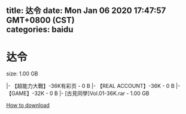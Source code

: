 
title: 达令
date: Mon Jan 06 2020 17:47:57 GMT+0800 (CST)    
categories: baidu
---

# 达令
size: 1.00 GB
 
 
|- 【超能力大戰】-36K有彩页 - 0 B
|- 【REAL ACCOUNT】-36K - 0 B
|- 【GAME】-32K - 0 B
|- [古見同學]Vol.01-36K.rar - 1.00 GB

[How to download](https://bpcam.bemobtrk.com/go/2ceec3aa-1ca2-46d6-b9ff-aaa5c184517c?jno=3901)